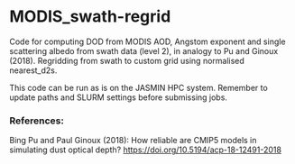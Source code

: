 # MODIS_swath-regrid

Code for computing DOD from MODIS AOD, Angstom exponent and single scattering albedo from swath data (level 2), in analogy to Pu and Ginoux (2018).
Regridding from swath to custom grid using normalised nearest_d2s. 

This code can be run as is on the JASMIN HPC system.
Remember to update paths and SLURM settings before submissing jobs.


### References:
Bing Pu and Paul Ginoux (2018): How reliable are CMIP5 models in simulating dust optical depth?
https://doi.org/10.5194/acp-18-12491-2018
